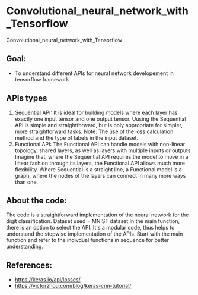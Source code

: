 # Convolutional_neural_network_with_Tensorflow
 Convolutional_neural_network_with_Tensorflow
  ## Goal:
 - To understand different APIs for neural network developement in tensorflow framework
 
 ## APIs types
1. Sequential API:
 It is ideal for building models where each layer has exactly one input tensor and one output tensor. Uusing the Sequential API is simple and straightforward, but is only appropriate for simpler, more straightforward tasks.
Note:  The use of the loss calculation method and the type of labels in the input dataset. 
2. Functional API:
The Functional API can handle models with non-linear topology, shared layers, as well as layers with multiple inputs or outputs. Imagine that, where the
Sequential API requires the model to move in a linear fashion through its layers, the Functional API allows much more flexibility. Where Sequential is a straight line,
a Functional model is a graph, where the nodes of the layers can connect in many more ways than one.

## About the code:
The code is a straightforward implementation of the neural network for the digit classification.
Dataset used = MNIST dataset
In the main function, there is an option to select the API. It's a modular code, thus helps to understand the stepwise implementation of the APIs.
Start with the main function and refer to the indivdual functions in sequence for better understanding.

## References:
- https://keras.io/api/losses/
- https://victorzhou.com/blog/keras-cnn-tutorial/
